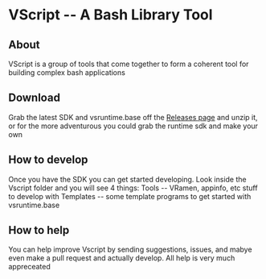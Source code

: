 # VScript -- A Bash Library Tool

## About
VScript is a group of tools that come together to form a coherent tool for building complex bash applications

## Download
Grab the latest SDK and vsruntime.base off the [Releases page](https://tyr123.ddns.net/henry/VScript/releases) and unzip it, or for the more adventurous you could grab the runtime sdk and make your own

## How to develop
Once you have the SDK you can get started developing.
Look inside the Vscript folder and you will see 4 things:
Tools -- VRamen, appinfo, etc stuff to develop with
Templates -- some template programs to get started with
vsruntime.base



## How to help
You can help improve Vscript by sending suggestions, issues, and mabye even make a pull request and actually develop. All help is very much appreceated
